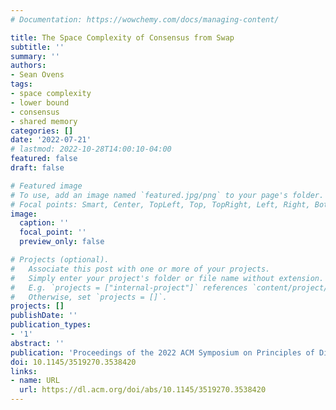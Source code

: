 ```yaml
---
# Documentation: https://wowchemy.com/docs/managing-content/

title: The Space Complexity of Consensus from Swap
subtitle: ''
summary: ''
authors:
- Sean Ovens
tags:
- space complexity
- lower bound
- consensus
- shared memory
categories: []
date: '2022-07-21'
# lastmod: 2022-10-28T14:00:10-04:00
featured: false
draft: false

# Featured image
# To use, add an image named `featured.jpg/png` to your page's folder.
# Focal points: Smart, Center, TopLeft, Top, TopRight, Left, Right, BottomLeft, Bottom, BottomRight.
image:
  caption: ''
  focal_point: ''
  preview_only: false

# Projects (optional).
#   Associate this post with one or more of your projects.
#   Simply enter your project's folder or file name without extension.
#   E.g. `projects = ["internal-project"]` references `content/project/deep-learning/index.md`.
#   Otherwise, set `projects = []`.
projects: []
publishDate: ''
publication_types:
- '1'
abstract: ''
publication: 'Proceedings of the 2022 ACM Symposium on Principles of Distributed Computing (PODC 2022). **Received the Best Paper Award**'
doi: 10.1145/3519270.3538420
links:
- name: URL
  url: https://dl.acm.org/doi/abs/10.1145/3519270.3538420
---
```

